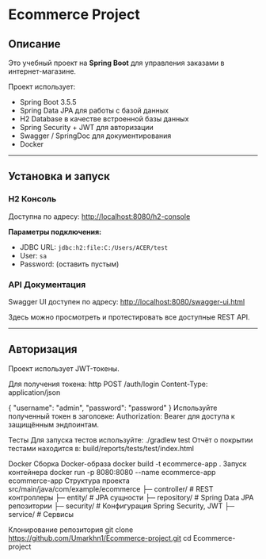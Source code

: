 # Ecommerce Project

## Описание
Это учебный проект на **Spring Boot** для управления заказами в интернет-магазине.

Проект использует:
- Spring Boot 3.5.5
- Spring Data JPA для работы с базой данных
- H2 Database в качестве встроенной базы данных
- Spring Security + JWT для авторизации
- Swagger / SpringDoc для документирования
- Docker

---

## Установка и запуск

### H2 Консоль
Доступна по адресу: [http://localhost:8080/h2-console](http://localhost:8080/h2-console)  

**Параметры подключения:**
- JDBC URL: `jdbc:h2:file:C:/Users/ACER/test`
- User: `sa`
- Password: (оставить пустым)

### API Документация
Swagger UI доступен по адресу: [http://localhost:8080/swagger-ui.html](http://localhost:8080/swagger-ui.html)  

Здесь можно просмотреть и протестировать все доступные REST API.

---

## Авторизация
Проект использует JWT-токены.  

Для получения токена:
http
POST /auth/login
Content-Type: application/json

{
  "username": "admin",
  "password": "password"
}
Используйте полученный токен в заголовке:
Authorization: Bearer <token>
для доступа к защищённым эндпоинтам.


Тесты
Для запуска тестов используйте:
./gradlew test
Отчёт о покрытии тестами находится в:
build/reports/tests/test/index.html

Docker
Сборка Docker-образа
docker build -t ecommerce-app .
Запуск контейнера
docker run -p 8080:8080 --name ecommerce-app ecommerce-app
Структура проекта
src/main/java/com/example/ecommerce
├─ controller/   # REST контроллеры
├─ entity/       # JPA сущности
├─ repository/   # Spring Data JPA репозитории
├─ security/     # Конфигурация Spring Security, JWT
├─ service/      # Сервисы

Клонирование репозитория
git clone https://github.com/Umarkhn1/Ecommerce-project.git
cd Ecommerce-project

